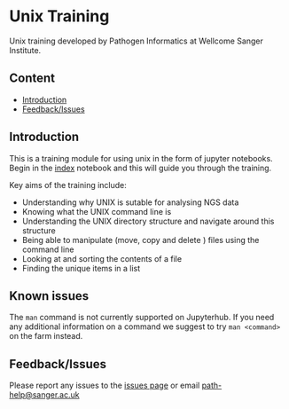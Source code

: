 # Unix Training

Unix training developed by Pathogen Informatics at Wellcome Sanger Institute.


## Content

- [Introduction](#introduction)
- [Feedback/Issues](#feedbackissues)


## Introduction

This is a training module for using unix in the form of jupyter notebooks. Begin in the [index](unix-training-notebooks/index.ipynb) notebook and this will guide you through the training.

Key aims of the training include:

- Understanding why UNIX is sutable for analysing NGS data
- Knowing what the UNIX command line is
- Understanding the UNIX directory structure and navigate around this structure
- Being able to manipulate (move, copy and delete ) files using the command line
- Looking at and sorting the contents of a file
- Finding the unique items in a list

## Known issues

The `man` command is not currently supported on Jupyterhub. If you need any additional information on a command we suggest to try `man <command>` on the farm instead.


## Feedback/Issues

Please report any issues to the [issues page](https://github.com/sanger-pathogens/unix-training/issues) or email path-help@sanger.ac.uk

